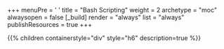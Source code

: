 +++ 
menuPre = '<i class="fa-fw fas fa-code"></i> '
title = "Bash Scripting" 
weight = 2
archetype = "moc" 
alwaysopen = false
[_build]
  render = "always"
  list = "always"
  publishResources = true
+++

{{% children containerstyle="div" style="h6" description=true %}}